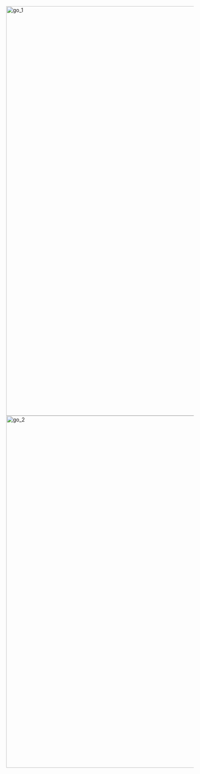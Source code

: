 <img width="2860" height="1098" alt="go_1" src="https://github.com/user-attachments/assets/65897cc7-ca49-46f3-9933-1a6a54080716" />
<img width="2852" height="944" alt="go_2" src="https://github.com/user-attachments/assets/381ff607-f375-4532-b18d-cfa8d7910e7b" />
